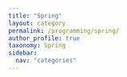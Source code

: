 ```yaml
---
title: "Spring"
layout: category
permalink: /programming/spring/
author_profile: true
taxonomy: Spring
sidebar:
  nav: "categories"
---
```

